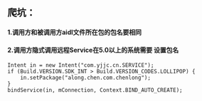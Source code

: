 ## 爬坑：
#### 1.调用方和被调用方aidl文件所在包的包名要相同
#### 2.调用方隐式调用远程Service在5.0以上的系统需要 设置包名
```
Intent in = new Intent("com.yjjc.cn.SERVICE");
if (Build.VERSION.SDK_INT > Build.VERSION_CODES.LOLLIPOP) {
    in.setPackage("along.chen.com.chenlong");
}
bindService(in, mConnection, Context.BIND_AUTO_CREATE);
```

